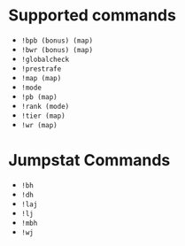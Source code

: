 # Supported commands
- `!bpb (bonus) (map)`
- `!bwr (bonus) (map)`
- `!globalcheck`
- `!prestrafe`
- `!map (map)`
- `!mode`
- `!pb (map)`
- `!rank (mode)`
- `!tier (map)`
- `!wr (map)`

# Jumpstat Commands
- `!bh`
- `!dh`
- `!laj`
- `!lj`
- `!mbh`
- `!wj`
